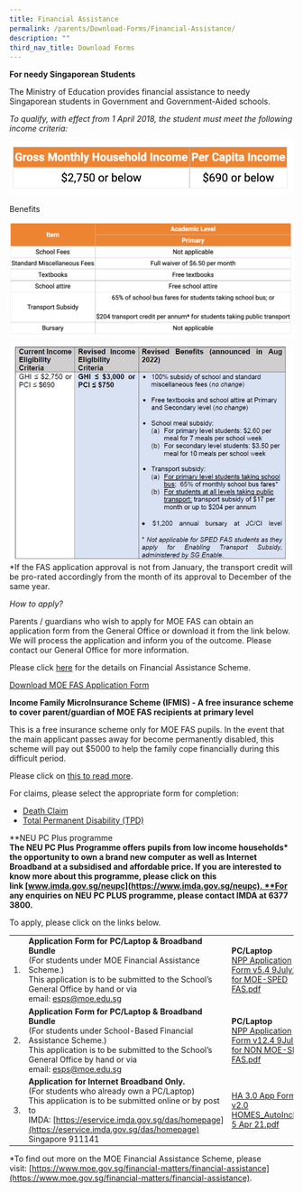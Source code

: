 ```yaml
---
title: Financial Assistance
permalink: /parents/Download-Forms/Financial-Assistance/
description: ""
third_nav_title: Download Forms
---
```

**For needy Singaporean Students**

The Ministry of Education provides financial assistance to needy Singaporean students in Government and Government-Aided schools.

_To qualify, with effect from 1 April 2018, the student must meet the following income criteria:_

![](/images/fas.png)

Benefits

![](/images/benefits.png)

![](/images/FAS.jpeg)
\*If the FAS application approval is not from January, the transport credit will be pro-rated accordingly from the month of its approval to December of the same year.

  

_How to apply?_

Parents / guardians who wish to apply for MOE FAS can obtain an application form from the General Office or download it from the link below. We will process the application and inform you of the outcome. Please contact our General Office for more information.

Please click [here](https://www.moe.gov.sg/financial-matters/financial-assistance) for the details on Financial Assistance Scheme.

[Download MOE FAS Application Form](/files/MOE%20FAS%20Application%20Form%2030%20Sep%202020%20final.pdf)

**Income Family MicroInsurance Scheme (IFMIS) - A free insurance scheme to cover parent/guardian of MOE FAS recipients at primary level**

This is a free insurance scheme only for MOE FAS pupils. In the event that the main applicant passes away for become permanently disabled, this scheme will pay out $5000 to help the family cope financially during this difficult period.

Please click on [this to read more](/files/Income%20Family%20MicroInsurance%20Scheme.pdf).

For claims, please select the appropriate form for completion:

*   [Death Claim](/files/IFMIS%20Death%20Claim%20Form.pdf)
*   [Total Permanent Disability (TPD)](/files/IFMIS%20TPD%20Claim%20Form.pdf)

**NEU PC Plus programme  
**The NEU PC Plus Programme offers pupils from low income households\* the opportunity to own a brand new computer as well as Internet Broadband at a subsidised and affordable price. If you are interested to know more about this programme, please click on this link [www.imda.gov.sg/neupc](https://www.imda.gov.sg/neupc). **For any enquiries on NEU PC PLUS programme, please contact IMDA at 6377 3800.**

To apply, please click on the links below.

| ||||
| -------- | -------- | -------- |-------- |
| 1.     | **Application Form for PC/Laptop & Broadband Bundle**<br>(For students under MOE Financial Assistance Scheme.)<br>This application is to be submitted to the School’s General Office by hand or via email: [esps@moe.edu.sg](mailto:esps@moe.edu.sg)     | **PC/Laptop**<br>[NPP Application Form v5.4 9July21 for MOE-SPED FAS.pdf](/files/NPP%20Application%20Form%20v54%209July21%20for%20MOE-SPED%20FAS.pdf)    |**Internet Broadband**<br>[NEU\_PC\_Plus\_IMDA FBB\_service\_application\_form9 Apr2020.pdf](/files/NEU_PC_Plus_IMDA%20FBB_service_application_form9%20Apr2020.pdf)
|2.|**Application Form for PC/Laptop & Broadband Bundle**<br>(For students under School-Based Financial Assistance Scheme.)<br>This application is to be submitted to the School’s General Office by hand or via email: [esps@moe.edu.sg](mailto:esps@moe.edu.sg)|**PC/Laptop**<br>[NPP Application Form v12.4 9July21 for NON MOE-SPED FAS.pdf](/files/NPP%20Application%20Form%20v124%209July21%20for%20NON%20MOE-SPED%20FAS.pdf)|**Internet Broadband**<br>[NEU\_PC\_Plus\_IMDA FBB\_service\_application\_form9 Apr2020.pdf](/files/NEU_PC_Plus_IMDA%20FBB_service_application_form9%20Apr2020.pdf)
|3.|**Application for Internet Broadband Only.**<br>(For students who already own a PC/Laptop)<br>This application is to be submitted online or by post to IMDA: [https://eservice.imda.gov.sg/das/homepage](https://eservice.imda.gov.sg/das/homepage)  <br>Singapore 911141|[HA 3.0 App Form v2.0 HOMES\_AutoInclude 5 Apr 21.pdf](/files/HA%2030%20App%20Form%20v20%20HOMES_AutoInclude%205%20Apr%2021.pdf)

\*To find out more on the MOE Financial Assistance Scheme, please visit: [https://www.moe.gov.sg/financial-matters/financial-assistance](https://www.moe.gov.sg/financial-matters/financial-assistance).